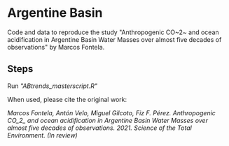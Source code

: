 # Argentine Basin
Code and data to reproduce the study "Anthropogenic CO~2~ and ocean acidification in Argentine Basin Water Masses over almost five decades of observations" by Marcos Fontela.

## Steps
Run *"ABtrends_masterscript.R"*

When used, please cite the original work: 


*Marcos Fontela, Antón Velo, Miguel Gilcoto, Fiz F. Pérez. Anthropogenic CO_2_ and ocean acidification in Argentine Basin Water Masses over almost five decades of observations. 2021. Science of the Total Environment. (In review)*

